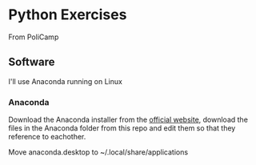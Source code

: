# Python Exercises

From PoliCamp

## Software

I'll use Anaconda running on Linux

### Anaconda

Download the Anaconda installer from the [official website](https://www.anaconda.com/products/individual), download the files in the Anaconda folder from this repo and edit them so that they reference to eachother.

Move anaconda.desktop to ~/.local/share/applications
